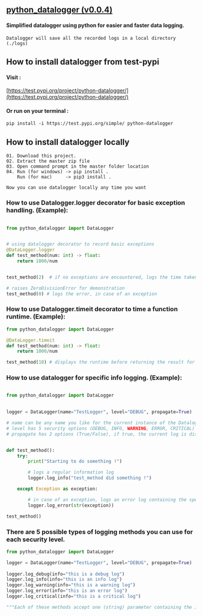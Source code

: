 ## [python_datalogger (v0.0.4)](https://test.pypi.org/project/python-datalogger/)
#### Simplified datalogger using python for easier and faster data logging.

    Datalogger will save all the recorded logs in a local directory (./logs)

## How to install datalogger from test-pypi

#### Visit :
[https://test.pypi.org/project/python-datalogger/](https://test.pypi.org/project/python-datalogger/)
    
#### Or run on your terminal :
    pip install -i https://test.pypi.org/simple/ python-datalogger


## How to install datalogger locally

    01. Download this project.
    02. Extract the master zip file
    03. Open command prompt in the master folder location
    04. Run (for windows) -> pip install . 
        Run (for mac)     -> pip3 install .

    Now you can use datalogger locally any time you want


### How to use Datalogger.logger decorator for basic exception handling. (Example):
```python

from python_datalogger import DataLogger


# using datalogger decorator to record basic exceptions
@DataLogger.logger
def test_method(num: int) -> float:
    return 1000/num


test_method(2)  # if no exceptions are encountered, logs the time taken for this method to run

# raises ZeroDivisionError for demonstration
test_method(0) # logs the error, in case of an exception

```

### How to use Datalogger.timeit decorator to time a function runtime. (Example):
```python
from python_datalogger import DataLogger

@DataLogger.timeit
def test_method(num: int) -> float:
    return 1000/num

test_method(10) # displays the runtime before returning the result for test_method
```

### How to use datalogger for specific info logging. (Example):
```python

from python_datalogger import DataLogger
    

logger = DataLogger(name="TestLogger", level="DEBUG", propagate=True)

# name can be any name you like for the current instance of the Datalogger
# level has 5 security options (DEBUG, INFO, WARNING, ERROR, CRITICAL)
# propagate has 2 options (True/False), if true, the current log is displayed on the terminal


def test_method():
    try:
        print("Starting to do something !")

        # logs a regular information log
        logger.log_info("test_method did something !")

    except Exception as exception:

        # in case of an exception, logs an error log containing the specified exception
        logger.log_error(str(exception))

test_method()

```


### There are 5 possible types of logging methods you can use for each security level.

```python
from python_datalogger import DataLogger

logger = DataLogger(name="TestLogger", level="DEBUG", propagate=True)
    
logger.log_debug(info="this is a debug log")
logger.log_info(info="this is an info log")
logger.log_warning(info="this is a warning log")
logger.log_error(info="this is an error log")
logger.log_critical(info="this is a critical log")

"""Each of these methods accept one (string) parameter containing the information you want to log."""

```
    
    
    
